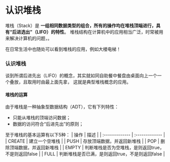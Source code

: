认识堆栈
==================================================
堆栈（Stack）是 **一组相同数据类型的组合，所有的操作均在堆栈顶端进行，具有“后进选出”（LIFO）的特性**。
堆栈结构在计算机中的应用相当广泛，时常被用来解决计算机的问题，。

在日常生活中也随处可以看到堆栈的应用，例如大楼电梯！

### 认识堆栈
谈到所谓后进先出（LIFO）的概念，其实就如同自助餐中餐盘由桌面向上一个一个叠放，且取用时由最上面先拿，
这就是典型堆栈概念的应用。

#### 堆栈的运算
由于堆栈是一种抽象型数据结构（ADT），它有下列特性：
+ 只能从堆栈的顶端访问数据；
+ 数据的访问符合“后进先出”的原则；

至于堆栈的基本运算有以下5种：
| 操作 | 描述 |
| :------------- | :------------- |
| CREATE | 建立一个空堆栈 |
| PUSH   | 存放顶端数据，并返回新堆栈 |
| POP    | 删除顶端数据，并返回新堆栈 |
| EMPTY  | 判断堆栈是否为空堆栈，是则返回true，不是则返回false |
| FULL   | 判断堆栈是否已满，是则返回true，不是则返回false |
